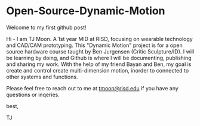 # Open-Source-Dynamic-Motion
Welcome to my first github post! 

Hi - I am TJ Moon. A 1st year MID at RISD, focusing on wearable technology and CAD/CAM prototyping. This "Dynamic Motion" project is for a open source hardware course taught by Ben Jurgensen (Critic Sculpture/ID). I will be learning by doing, and Github is where I will be documenting, publishing and sharing my work. With the help of my friend Bayan and Ben, my goal is create and control create multi-dimension motion, inorder to connected to other systems and functions.

Please feel free to reach out to me at <a href="mailto:tmoon@risd.edu">tmoon@risd.edu</a> if you have any questions or inqeries. 

best,

TJ
